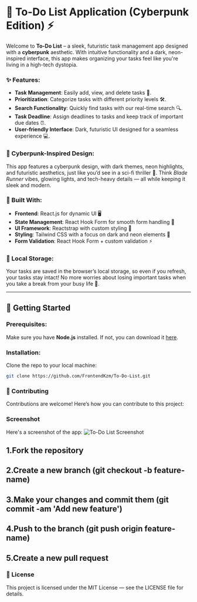 # 🚀 To-Do List Application (Cyberpunk Edition) ⚡

Welcome to **To-Do List** – a sleek, futuristic task management app designed with a **cyberpunk** aesthetic. With intuitive functionality and a dark, neon-inspired interface, this app makes organizing your tasks feel like you're living in a high-tech dystopia.

### ✨ Features:
- **Task Management**: Easily add, view, and delete tasks 🎯.
- **Prioritization**: Categorize tasks with different priority levels 🛠️.
- **Search Functionality**: Quickly find tasks with our real-time search 🔍.
- **Task Deadline**: Assign deadlines to tasks and keep track of important due dates ⏰.
- **User-friendly Interface**: Dark, futuristic UI designed for a seamless experience 💻.

### 🌆 Cyberpunk-Inspired Design:
This app features a cyberpunk design, with dark themes, neon highlights, and futuristic aesthetics, just like you’d see in a sci-fi thriller 🌌. Think _Blade Runner_ vibes, glowing lights, and tech-heavy details — all while keeping it sleek and modern.

### 🚀 Built With:
- **Frontend**: React.js for dynamic UI 🖥️
- **State Management**: React Hook Form for smooth form handling 📝
- **UI Framework**: Reactstrap with custom styling 🖤
- **Styling**: Tailwind CSS with a focus on dark and neon elements 🌙
- **Form Validation**: React Hook Form + custom validation ⚡

### 💾 Local Storage:
Your tasks are saved in the browser’s local storage, so even if you refresh, your tasks stay intact! No more worries about losing important tasks when you take a break from your busy life 💾.

---

## 🚀 Getting Started

### Prerequisites:
Make sure you have **Node.js** installed. If not, you can download it [here](https://nodejs.org/).

### Installation:
Clone the repo to your local machine:

```bash
git clone https://github.com/FrontendKzm/To-Do-List.git
```
### 🎯 Contributing
Contributions are welcome! Here’s how you can contribute to this project:

###  Screenshot
Here's a screenshot of the app:
![To-Do List Screenshot](.src/assets/ScreenShot.PNG)


## 1.Fork the repository
## 2.Create a new branch (git checkout -b feature-name)
## 3.Make your changes and commit them (git commit -am 'Add new feature')
## 4.Push to the branch (git push origin feature-name)
## 5.Create a new pull request
### 📜 License
This project is licensed under the MIT License — see the LICENSE file for details.



